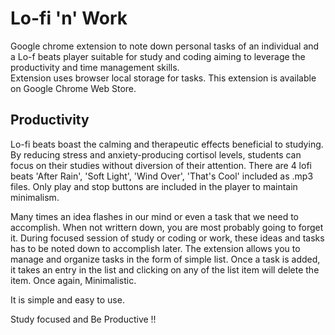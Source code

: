 # Lo-fi 'n' Work 

Google chrome extension to note down personal tasks of an individual and a Lo-f beats player suitable for study and coding aiming to leverage the productivity and time management skills. <br/>
Extension uses browser local storage for tasks. This extension is available on Google Chrome Web Store.

## Productivity

Lo-fi beats boast the calming and therapeutic effects beneficial to studying. By reducing stress and anxiety-producing cortisol levels, students can focus on their studies without diversion of their attention. There are 4 lofi beats 'After Rain', 'Soft Light', 'Wind Over', 'That's Cool' included as .mp3 files. Only play and stop buttons are included in the player to maintain minimalism. 

Many times an idea flashes in our mind or even a task that we need to accomplish. When not writtern down, you are most probably going to forget it. During focused session of study or coding or work, these ideas and tasks has to be noted down to accomplish later. The extension allows you to manage and organize tasks in the form of simple list. Once a task is added, it takes an entry in the list and clicking on any of the list item will delete the item. Once again, Minimalistic. 

It is simple and easy to use. 

Study focused and Be Productive !!

